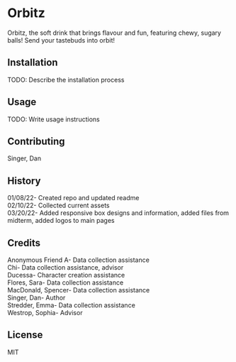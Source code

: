 # Orbitz

Orbitz, the soft drink that brings flavour and fun, featuring chewy, sugary balls! Send your tastebuds into orbit!  

## Installation

TODO: Describe the installation process  

## Usage

TODO: Write usage instructions  

## Contributing

Singer, Dan  

## History

01/08/22- Created repo and updated readme  
02/10/22- Collected current assets  
03/20/22- Added responsive box designs and information, added files from midterm, added logos to main pages    

## Credits

Anonymous Friend A- Data collection assistance  
Chi- Data collection assistance, advisor  
Ducessa- Character creation assistance  
Flores, Sara- Data collection assistance  
MacDonald, Spencer- Data collection assistance  
Singer, Dan- Author  
Stredder, Emma- Data collection assistance  
Westrop, Sophia- Advisor  

## License

MIT  